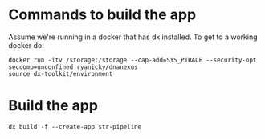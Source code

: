 # Commands to build the app

Assume we're running in a docker that has dx installed. To get to a working docker do:

```
docker run -itv /storage:/storage --cap-add=SYS_PTRACE --security-opt seccomp=unconfined ryanicky/dnanexus
source dx-toolkit/environment
```

# Build the app
```
dx build -f --create-app str-pipeline
```